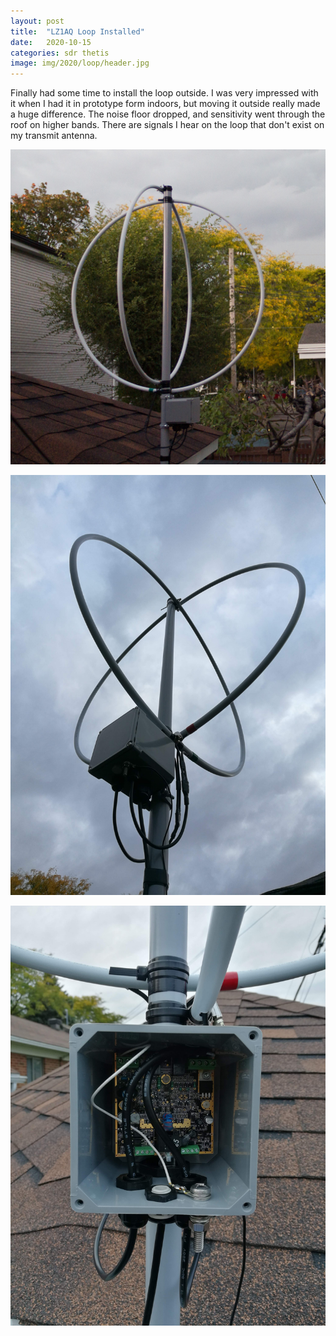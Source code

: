 ```yaml
---
layout: post
title:  "LZ1AQ Loop Installed"
date:   2020-10-15
categories: sdr thetis
image: img/2020/loop/header.jpg
---
```


Finally had some time to install the loop outside. I was very impressed with it when I had it in prototype form indoors, but moving it outside really made a huge difference. The noise floor dropped, and sensitivity went through the roof on higher bands. There are signals I hear on the loop that don't exist on my transmit antenna.

![](/img/2020/loop/outside.jpg)

![](/img/2020/loop/loop.jpg)

![](/img/2020/loop/internal.jpg)